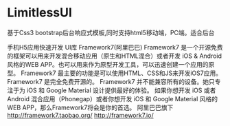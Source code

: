 # LimitlessUI
基于Css3 bootstrap后台响应式模板,同时支持html5移动端，PC端。适合后台

手机H5应用快速开发 UI库
Framework7(阿里巴巴)
Framework7 是一个开源免费的框架可以用来开发混合移动应用（原生和HTML混合）或者开发 iOS & Android 风格的WEB APP。也可以用来作为原型开发工具，可以迅速创建一个应用的原型。
Framework7 最主要的功能是可以使用HTML、CSS和JS来开发iOS7应用。Framework7 是完全免费开源的。
    Framework7 并不能兼容所有的设备。她只专注于为 iOS 和 Google Material 设计提供最好的体验。
    如果你想开发 iOS 或者 Android 混合应用（Phonegap）或者你想开发 iOS 和 Google Material 风格的WEB APP，那么Framework7将会是你的首选。
    阿里巴巴旗下
    http://framework7.taobao.org/
    http://framework7.io/

